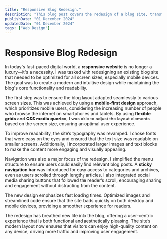 ```yaml
---
title: "Responsive Blog Redesign."
description: "This blog post covers the redesign of a blog site, transforming it into a modern, responsive, and mobile-friendly platform."
publishDate: "01 December 2024"
updatedDate: "01 December 2024"
tags: ["Web Design"]
---
```


# Responsive Blog Redesign

In today's fast-paced digital world, a **responsive website** is no longer a luxury—it's a necessity. I was tasked with redesigning an existing blog site that needed to be optimized for all screen sizes, especially mobile devices. The goal was to create a modern and intuitive design while maintaining the blog's core functionality and readability.

The first step was to ensure the blog layout adapted seamlessly to various screen sizes. This was achieved by using a **mobile-first design** approach, which prioritizes mobile users, considering the increasing number of people who browse the internet on smartphones and tablets. By using **flexible grids** and **CSS media queries**, I was able to adjust the layout elements based on the screen size, ensuring an optimal user experience.

To improve readability, the site’s typography was revamped. I chose fonts that were easy on the eyes and ensured that the text size was readable on smaller screens. Additionally, I incorporated larger images and text blocks to make the content more engaging and visually appealing.

Navigation was also a major focus of the redesign. I simplified the menu structure to ensure users could easily find relevant blog posts. A **sticky navigation bar** was introduced for easy access to categories and archives, even as users scrolled through lengthy articles. I also integrated social media sharing buttons that followed the reader’s scroll, encouraging sharing and engagement without distracting from the content.

The new design emphasizes fast loading times. Optimized images and streamlined code ensure that the site loads quickly on both desktop and mobile devices, providing a smoother experience for readers.

The redesign has breathed new life into the blog, offering a user-centric experience that is both functional and aesthetically pleasing. The site’s modern layout now ensures that visitors can enjoy high-quality content on any device, driving more traffic and improving user engagement.

